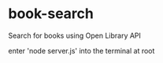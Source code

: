 # book-search
Search for books using Open Library API

enter 'node server.js' into the terminal at root
